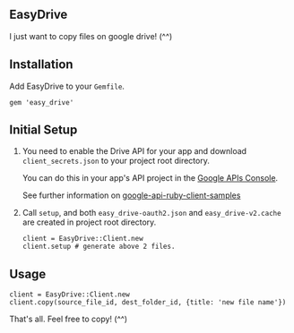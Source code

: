 EasyDrive
----

I just want to copy files on google drive! (^^)

Installation
----

Add EasyDrive to your `Gemfile`.

```
gem 'easy_drive'
```

Initial Setup
----

1. You need to enable the Drive API for your app and download `client_secrets.json` to your project root directory.

    You can do this in your app's API project in the [Google APIs Console](https://code.google.com/apis/console/).

    See further information on [google-api-ruby-client-samples](https://github.com/google/google-api-ruby-client-samples/tree/master/drive)

2. Call `setup`, and both `easy_drive-oauth2.json` and `easy_drive-v2.cache` are created in project root directory.

    ```
    client = EasyDrive::Client.new
    client.setup # generate above 2 files.
    ```

Usage
----

```
client = EasyDrive::Client.new
client.copy(source_file_id, dest_folder_id, {title: 'new file name'})
```

That's all. Feel free to copy! (^^)

